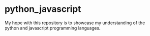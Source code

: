 # python_javascript
My hope with this repository is to showcase my understanding of the python and javascript programming languages.
